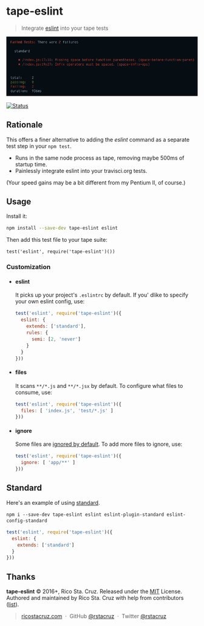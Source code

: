# tape-eslint

> Integrate [eslint][] into your tape tests

![](https://raw.githubusercontent.com/rstacruz/tape-standard/gh-pages/screenshot.png)

[![Status](https://travis-ci.org/rstacruz/tape-eslint.svg?branch=master)](https://travis-ci.org/rstacruz/tape-eslint "See test builds")

[eslint]: http://eslint.org/

## Rationale

This offers a finer alternative to adding the *eslint* command as a separate test step in your `npm test`.

* Runs in the same node process as tape, removing maybe 500ms of startup time.
* Painlessly integrate eslint into your travisci.org tests.

(Your speed gains may be a bit different from my Pentium II, of course.)

## Usage

Install it:

```sh
npm install --save-dev tape-eslint eslint
```

Then add this test file to your tape suite:

```jsj
test('eslint', require('tape-eslint')())
```

### Customization

* #### eslint
  It picks up your project's `.eslintrc` by default. If you' dlike to specify your own eslint config, use:

  ```js
  test('eslint', require('tape-eslint')({
    eslint: {
      extends: ['standard'],
      rules: {
        semi: [2, 'never']
      }
    }
  }))
  ```

* #### files
  It scans `**/*.js` and `**/*.jsx` by default. To configure what files to consume, use:

  ```js
  test('eslint', require('tape-eslint')({
    files: [ 'index.js', 'test/*.js' ]
  }))
  ```

* #### ignore
  Some files are [ignored by default][ignores]. To add more files to ignore, use:

  ```js
  test('eslint', require('tape-eslint')({
    ignore: [ 'app/**' ]
  }))
  ```

[ignores]: /eslint.js

## Standard

Here's an example of using [standard].

```
npm i --save-dev tape-eslint eslint eslint-plugin-standard eslint-config-standard
```

```js
test('eslint', require('tape-eslint')({
  eslint: {
    extends: ['standard']
  }
}))
```

[standard]: https://www.npmjs.com/package/standard
[tape]: https://github.com/substack/tape

## Thanks

**tape-eslint** © 2016+, Rico Sta. Cruz. Released under the [MIT] License.<br>
Authored and maintained by Rico Sta. Cruz with help from contributors ([list][contributors]).

> [ricostacruz.com](http://ricostacruz.com) &nbsp;&middot;&nbsp;
> GitHub [@rstacruz](https://github.com/rstacruz) &nbsp;&middot;&nbsp;
> Twitter [@rstacruz](https://twitter.com/rstacruz)

[MIT]: http://mit-license.org/
[contributors]: http://github.com/rstacruz/tape-eslint/contributors
